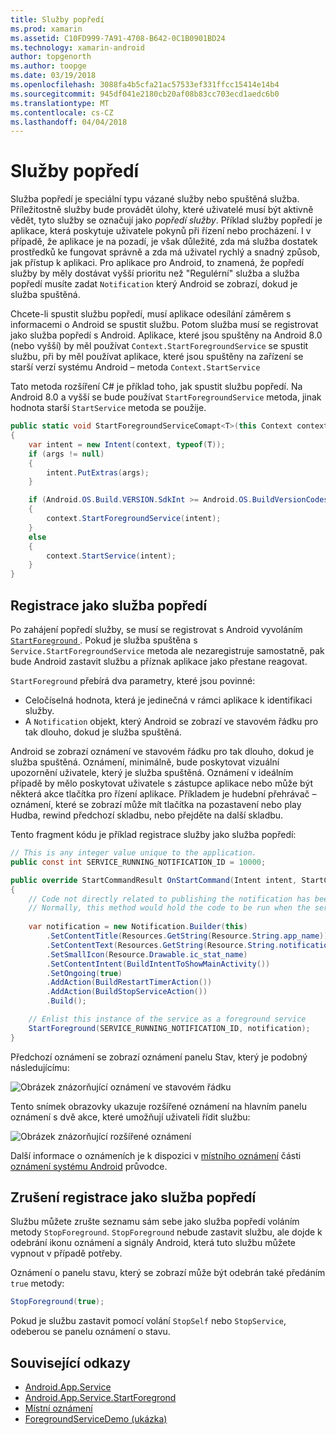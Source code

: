 ```yaml
---
title: Služby popředí
ms.prod: xamarin
ms.assetid: C10FD999-7A91-4708-B642-0C1B0901BD24
ms.technology: xamarin-android
author: topgenorth
ms.author: toopge
ms.date: 03/19/2018
ms.openlocfilehash: 3088fa4b5cfa21ac57533ef331ffcc15414e14b4
ms.sourcegitcommit: 945df041e2180cb20af08b83cc703ecd1aedc6b0
ms.translationtype: MT
ms.contentlocale: cs-CZ
ms.lasthandoff: 04/04/2018
---
```

# <a name="foreground-services"></a>Služby popředí

Služba popředí je speciální typu vázané služby nebo spuštěná služba. Příležitostně služby bude provádět úlohy, které uživatelé musí být aktivně vědět, tyto služby se označují jako _popředí služby_. Příklad služby popředí je aplikace, která poskytuje uživatele pokynů při řízení nebo procházení. I v případě, že aplikace je na pozadí, je však důležité, zda má služba dostatek prostředků ke fungovat správně a zda má uživatel rychlý a snadný způsob, jak přístup k aplikaci. Pro aplikace pro Android, to znamená, že popředí služby by měly dostávat vyšší prioritu než "Regulérní" služba a služba popředí musíte zadat `Notification` který Android se zobrazí, dokud je služba spuštěná.
 
Chcete-li spustit službu popředí, musí aplikace odesílání záměrem s informacemi o Android se spustit službu. Potom služba musí se registrovat jako služba popředí s Android. Aplikace, které jsou spuštěny na Android 8.0 (nebo vyšší) by měl používat `Context.StartForegroundService` se spustit službu, při by měl používat aplikace, které jsou spuštěny na zařízení se starší verzí systému Android – metoda `Context.StartService`

Tato metoda rozšíření C# je příklad toho, jak spustit službu popředí. Na Android 8.0 a vyšší se bude používat `StartForegroundService` metoda, jinak hodnota starší `StartService` metoda se použije.  

```csharp
public static void StartForegroundServiceComapt<T>(this Context context, Bundle args = null) where T : Service
{
    var intent = new Intent(context, typeof(T));
    if (args != null) 
    {
        intent.PutExtras(args);
    }

    if (Android.OS.Build.VERSION.SdkInt >= Android.OS.BuildVersionCodes.O)
    {
        context.StartForegroundService(intent);
    }
    else
    {
        context.StartService(intent);
    }
}
```

## <a name="registering-as-a-foreground-service"></a>Registrace jako služba popředí

Po zahájení popředí služby, se musí se registrovat s Android vyvoláním [ `StartForeground` ](https://developer.xamarin.com/api/member/Android.App.Service.StartForeground/p/System.Int32/Android.App.Notification/). Pokud je služba spuštěna s `Service.StartForegroundService` metoda ale nezaregistruje samostatně, pak bude Android zastavit službu a příznak aplikace jako přestane reagovat.

`StartForeground` přebírá dva parametry, které jsou povinné:
 
* Celočíselná hodnota, která je jedinečná v rámci aplikace k identifikaci služby.
* A `Notification` objekt, který Android se zobrazí ve stavovém řádku pro tak dlouho, dokud je služba spuštěná.

Android se zobrazí oznámení ve stavovém řádku pro tak dlouho, dokud je služba spuštěná. Oznámení, minimálně, bude poskytovat vizuální upozornění uživatele, který je služba spuštěná. Oznámení v ideálním případě by mělo poskytovat uživatele s zástupce aplikace nebo může být některá akce tlačítka pro řízení aplikace. Příkladem je hudební přehrávač &ndash; oznámení, které se zobrazí může mít tlačítka na pozastavení nebo play Hudba, rewind předchozí skladbu, nebo přejděte na další skladbu. 

Tento fragment kódu je příklad registrace služby jako služba popředí:   

```csharp
// This is any integer value unique to the application.
public const int SERVICE_RUNNING_NOTIFICATION_ID = 10000;

public override StartCommandResult OnStartCommand(Intent intent, StartCommandFlags flags, int startId)
{
    // Code not directly related to publishing the notification has been omitted for clarity.
    // Normally, this method would hold the code to be run when the service is started.
    
    var notification = new Notification.Builder(this)
        .SetContentTitle(Resources.GetString(Resource.String.app_name))
        .SetContentText(Resources.GetString(Resource.String.notification_text))
        .SetSmallIcon(Resource.Drawable.ic_stat_name)
        .SetContentIntent(BuildIntentToShowMainActivity())
        .SetOngoing(true)
        .AddAction(BuildRestartTimerAction())
        .AddAction(BuildStopServiceAction())
        .Build();

    // Enlist this instance of the service as a foreground service
    StartForeground(SERVICE_RUNNING_NOTIFICATION_ID, notification);
}
```

Předchozí oznámení se zobrazí oznámení panelu Stav, který je podobný následujícímu:

![Obrázek znázorňující oznámení ve stavovém řádku](foreground-services-images/foreground-services-01.png "obrázek znázorňující oznámení ve stavovém řádku")

Tento snímek obrazovky ukazuje rozšířené oznámení na hlavním panelu oznámení s dvě akce, které umožňují uživateli řídit službu:

![Obrázek znázorňující rozšířené oznámení](foreground-services-images/foreground-services-02.png "obrázek znázorňující rozšířené oznámení.")

Další informace o oznámeních je k dispozici v [místního oznámení](~/android/app-fundamentals/notifications/local-notifications.md) části [oznámení systému Android](~/android/app-fundamentals/notifications/index.md) průvodce.

## <a name="unregistering-as-a-foreground-service"></a>Zrušení registrace jako služba popředí

Službu můžete zrušte seznamu sám sebe jako služba popředí voláním metody `StopForeground`. `StopForeground` nebude zastavit službu, ale dojde k odebrání ikonu oznámení a signály Android, která tuto službu můžete vypnout v případě potřeby.

Oznámení o panelu stavu, který se zobrazí může být odebrán také předáním `true` metody: 

```csharp
StopForeground(true);
```

Pokud je službu zastavit pomocí volání `StopSelf` nebo `StopService`, odeberou se panelu oznámení o stavu.

## <a name="related-links"></a>Související odkazy

- [Android.App.Service](https://developer.xamarin.com/api/type/Android.App.Service/)
- [Android.App.Service.StartForegrond](https://developer.xamarin.com/api/member/Android.App.Service.StartForeground/p/System.Int32/Android.App.Notification/)
- [Místní oznámení](~/android/app-fundamentals/notifications/local-notifications.md)
- [ForegroundServiceDemo (ukázka)](https://developer.xamarin.com/samples/monodroid/ApplicationFundamentals/ServiceSamples/ForegroundServiceDemo/)
